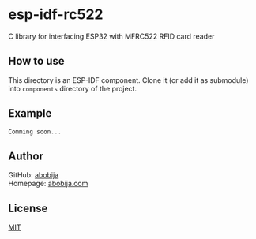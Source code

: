 # esp-idf-rc522

C library for interfacing ESP32 with MFRC522 RFID card reader

## How to use

This directory is an ESP-IDF component. Clone it (or add it as submodule) into `components` directory of the project.

## Example

```c
Comming soon...
```

## Author

GitHub: [abobija](https://github.com/abobija)<br>
Homepage: [abobija.com](https://abobija.com)

## License

[MIT](LICENSE)
